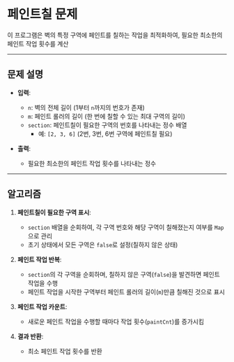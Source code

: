 # 페인트칠 문제

이 프로그램은 벽의 특정 구역에 페인트를 칠하는 작업을 최적화하여, 필요한 최소한의 페인트 작업 횟수를 계산

---

## 문제 설명

- **입력**:
  - `n`: 벽의 전체 길이 (1부터 `n`까지의 번호가 존재)
  - `m`: 페인트 롤러의 길이 (한 번에 칠할 수 있는 최대 구역의 길이)
  - `section`: 페인트칠이 필요한 구역의 번호를 나타내는 정수 배열
    - 예: `[2, 3, 6]` (2번, 3번, 6번 구역에 페인트칠 필요)

- **출력**:
  - 필요한 최소한의 페인트 작업 횟수를 나타내는 정수

---

## 알고리즘

1. **페인트칠이 필요한 구역 표시**:
   - `section` 배열을 순회하여, 각 구역 번호와 해당 구역이 칠해졌는지 여부를 `Map`으로 관리
   - 초기 상태에서 모든 구역은 `false`로 설정(칠하지 않은 상태)

2. **페인트 작업 반복**:
   - `section`의 각 구역을 순회하며, 칠하지 않은 구역(`false`)을 발견하면 페인트 작업을 수행
   - 페인트 작업을 시작한 구역부터 페인트 롤러의 길이(`m`)만큼 칠해진 것으로 표시

3. **페인트 작업 카운트**:
   - 새로운 페인트 작업을 수행할 때마다 작업 횟수(`paintCnt`)를 증가시킴

4. **결과 반환**:
   - 최소 페인트 작업 횟수를 반환

